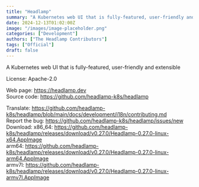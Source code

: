 ```yaml
---
title: "Headlamp"
summary: "A Kubernetes web UI that is fully-featured, user-friendly and extensible"
date: 2024-12-13T01:02:00Z
image: "/images/image-placeholder.png"
categories: ["Development"]
authors: ["The Headlamp Contributors"]
tags: ["Official"]
draft: false
---
```


A Kubernetes web UI that is fully-featured, user-friendly and extensible

License: Apache-2.0

Web page: <https://headlamp.dev>  
Source code: <https://github.com/headlamp-k8s/headlamp>

Translate: <https://github.com/headlamp-k8s/headlamp/blob/main/docs/development/i18n/contributing.md>  
Report the bug: <https://github.com/headlamp-k8s/headlamp/issues/new>  
Download:   x86_64: <https://github.com/headlamp-k8s/headlamp/releases/download/v0.27.0/Headlamp-0.27.0-linux-x64.AppImage>  
            arm64: <https://github.com/headlamp-k8s/headlamp/releases/download/v0.27.0/Headlamp-0.27.0-linux-arm64.AppImage>  
            armv7l: <https://github.com/headlamp-k8s/headlamp/releases/download/v0.27.0/Headlamp-0.27.0-linux-armv7l.AppImage>  
